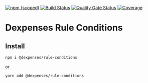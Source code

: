 [![npm (scoped)](https://img.shields.io/npm/v/@dexpenses/rule-conditions.svg)](https://www.npmjs.com/package/@dexpenses/rule-conditions)
[![Build Status](https://travis-ci.com/dexmo007/dexpenses-rule-conditions.svg?branch=master)](https://travis-ci.com/dexmo007/dexpenses-rule-conditions)
[![Quality Gate Status](https://sonarcloud.io/api/project_badges/measure?project=dexpenses-rule-conditions&metric=alert_status)](https://sonarcloud.io/dashboard?id=dexpenses-rule-conditions)
[![Coverage](https://sonarcloud.io/api/project_badges/measure?project=dexpenses-rule-conditions&metric=coverage)](https://sonarcloud.io/dashboard?id=dexpenses-rule-conditions)

# Dexpenses Rule Conditions

## Install

`npm i @dexpenses/rule-conditions`

or

`yarn add @dexpenses/rule-conditions`
